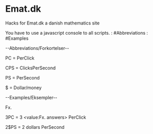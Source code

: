 # Emat.dk
Hacks for Emat.dk a danish mathematics site

You have to use a javascript console to all scripts.
: #Abbreviations
: #Examples




  --Abbreviations/Forkortelser--

PC = PerClick

CPS = ClicksPerSecond

PS = PerSecond

$ = Dollar/money

  --Examples/Eksempler--

Fx. 

3PC = 3 <value:Fx. answers> PerClick

2$PS = 2 dollars PerSecond

